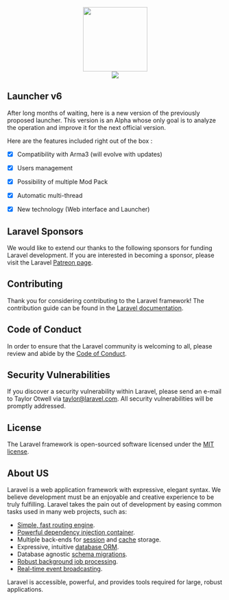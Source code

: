 <div style="text-align:center;">
    <span>
        <a href="https://ezgames.fr" target="_blank">
            <img src="https://flashmodz.fr/img/33844530.png" width="150">
        </a>
    </span><br>
    <span style="text-align: center;">
    <img src="https://github.com/emodyz/MultigamingPanel/workflows/Emodyz%20v6/badge.svg">
    </span>
</div>

## Launcher v6

After long months of waiting,
here is a new version of the previously proposed launcher.
This version is an Alpha whose only goal is to analyze the operation and improve it for the next official version.

Here are the features included right out of the box :

- [x] Compatibility with Arma3 (will evolve with updates)

- [x] Users management
- [x] Possibility of multiple Mod Pack
- [x] Automatic multi-thread
- [x] New technology (Web interface and Launcher)

## Laravel Sponsors

We would like to extend our thanks to the following sponsors for funding Laravel development. If you are interested in becoming a sponsor, please visit the Laravel [Patreon page](https://patreon.com/taylorotwell).

## Contributing

Thank you for considering contributing to the Laravel framework! The contribution guide can be found in the [Laravel documentation](https://laravel.com/docs/contributions).

## Code of Conduct

In order to ensure that the Laravel community is welcoming to all, please review and abide by the [Code of Conduct](https://laravel.com/docs/contributions#code-of-conduct).

## Security Vulnerabilities

If you discover a security vulnerability within Laravel, please send an e-mail to Taylor Otwell via [taylor@laravel.com](mailto:taylor@laravel.com). All security vulnerabilities will be promptly addressed.

## License

The Laravel framework is open-sourced software licensed under the [MIT license](https://opensource.org/licenses/MIT).

## About US

Laravel is a web application framework with expressive, elegant syntax. We believe development must be an enjoyable and creative experience to be truly fulfilling. Laravel takes the pain out of development by easing common tasks used in many web projects, such as:

- [Simple, fast routing engine](https://laravel.com/docs/routing).
- [Powerful dependency injection container](https://laravel.com/docs/container).
- Multiple back-ends for [session](https://laravel.com/docs/session) and [cache](https://laravel.com/docs/cache) storage.
- Expressive, intuitive [database ORM](https://laravel.com/docs/eloquent).
- Database agnostic [schema migrations](https://laravel.com/docs/migrations).
- [Robust background job processing](https://laravel.com/docs/queues).
- [Real-time event broadcasting](https://laravel.com/docs/broadcasting).

Laravel is accessible, powerful, and provides tools required for large, robust applications.
